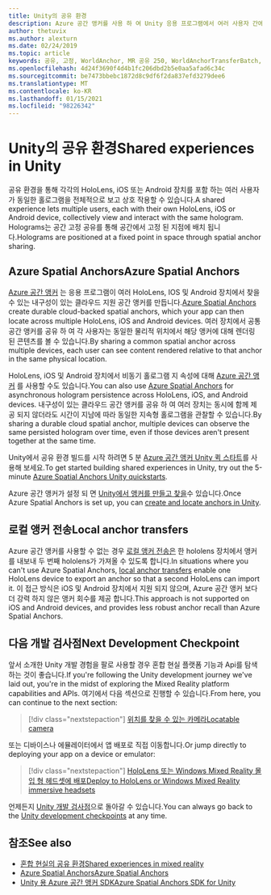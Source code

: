 ```yaml
---
title: Unity의 공유 환경
description: Azure 공간 앵커를 사용 하 여 Unity 응용 프로그램에서 여러 사용자 간에 동일한 holograms를 공유 하는 방법을 알아봅니다.
author: thetuvix
ms.author: alexturn
ms.date: 02/24/2019
ms.topic: article
keywords: 공유, 고정, WorldAnchor, MR 공유 250, WorldAnchorTransferBatch, SpatialPerception, Azure, Azure 공간 고정, GLOBAL.ASA, 혼합 현실 헤드셋, windows mixed reality 헤드셋, 가상 현실 헤드셋
ms.openlocfilehash: 4d24f3690f4d4b1fc206dbd2b5e0aa5afad6c34c
ms.sourcegitcommit: be7473bbebc1872d8c9df6f2da837efd3279dee6
ms.translationtype: MT
ms.contentlocale: ko-KR
ms.lasthandoff: 01/15/2021
ms.locfileid: "98226342"
---
```

# <a name="shared-experiences-in-unity"></a><span data-ttu-id="0e583-104">Unity의 공유 환경</span><span class="sxs-lookup"><span data-stu-id="0e583-104">Shared experiences in Unity</span></span>

<span data-ttu-id="0e583-105">공유 환경을 통해 각각의 HoloLens, iOS 또는 Android 장치를 포함 하는 여러 사용자가 동일한 홀로그램을 전체적으로 보고 상호 작용할 수 있습니다.</span><span class="sxs-lookup"><span data-stu-id="0e583-105">A shared experience lets multiple users, each with their own HoloLens, iOS or Android device, collectively view and interact with the same hologram.</span></span> <span data-ttu-id="0e583-106">Holograms는 공간 고정 공유를 통해 공간에서 고정 된 지점에 배치 됩니다.</span><span class="sxs-lookup"><span data-stu-id="0e583-106">Holograms are positioned at a fixed point in space through spatial anchor sharing.</span></span>

## <a name="azure-spatial-anchors"></a><span data-ttu-id="0e583-107">Azure Spatial Anchors</span><span class="sxs-lookup"><span data-stu-id="0e583-107">Azure Spatial Anchors</span></span>

<span data-ttu-id="0e583-108"><a href="https://docs.microsoft.com/azure/spatial-anchors/overview" target="_blank">Azure 공간 앵커</a> 는 응용 프로그램이 여러 HoloLens, IOS 및 Android 장치에서 찾을 수 있는 내구성이 있는 클라우드 지원 공간 앵커를 만듭니다.</span><span class="sxs-lookup"><span data-stu-id="0e583-108"><a href="https://docs.microsoft.com/azure/spatial-anchors/overview" target="_blank">Azure Spatial Anchors</a> create durable cloud-backed spatial anchors, which your app can then locate across multiple HoloLens, iOS and Android devices.</span></span>  <span data-ttu-id="0e583-109">여러 장치에서 공통 공간 앵커를 공유 하 여 각 사용자는 동일한 물리적 위치에서 해당 앵커에 대해 렌더링 된 콘텐츠를 볼 수 있습니다.</span><span class="sxs-lookup"><span data-stu-id="0e583-109">By sharing a common spatial anchor across multiple devices, each user can see content rendered relative to that anchor in the same physical location.</span></span> 

<span data-ttu-id="0e583-110">HoloLens, iOS 및 Android 장치에서 비동기 홀로그램 지 속성에 대해 <a href="https://docs.microsoft.com/azure/spatial-anchors/overview" target="_blank">Azure 공간 앵커</a> 를 사용할 수도 있습니다.</span><span class="sxs-lookup"><span data-stu-id="0e583-110">You can also use <a href="https://docs.microsoft.com/azure/spatial-anchors/overview" target="_blank">Azure Spatial Anchors</a> for asynchronous hologram persistence across HoloLens, iOS, and Android devices.</span></span>  <span data-ttu-id="0e583-111">내구성이 있는 클라우드 공간 앵커를 공유 하 여 여러 장치는 동시에 함께 제공 되지 않더라도 시간이 지남에 따라 동일한 지속형 홀로그램을 관찰할 수 있습니다.</span><span class="sxs-lookup"><span data-stu-id="0e583-111">By sharing a durable cloud spatial anchor, multiple devices can observe the same persisted hologram over time, even if those devices aren't present together at the same time.</span></span>

<span data-ttu-id="0e583-112">Unity에서 공유 환경 빌드를 시작 하려면 5 분 <a href="https://docs.microsoft.com/azure/spatial-anchors/unity-overview" target="_blank">Azure 공간 앵커 Unity 퀵 스타트</a>를 사용해 보세요.</span><span class="sxs-lookup"><span data-stu-id="0e583-112">To get started building shared experiences in Unity, try out the 5-minute <a href="https://docs.microsoft.com/azure/spatial-anchors/unity-overview" target="_blank">Azure Spatial Anchors Unity quickstarts</a>.</span></span>

<span data-ttu-id="0e583-113">Azure 공간 앵커가 설정 되 면 <a href="https://docs.microsoft.com/azure/spatial-anchors/concepts/create-locate-anchors-unity" target="_blank">Unity에서 앵커를 만들고 찾을</a>수 있습니다.</span><span class="sxs-lookup"><span data-stu-id="0e583-113">Once Azure Spatial Anchors is set up, you can <a href="https://docs.microsoft.com/azure/spatial-anchors/concepts/create-locate-anchors-unity" target="_blank">create and locate anchors in Unity</a>.</span></span>

## <a name="local-anchor-transfers"></a><span data-ttu-id="0e583-114">로컬 앵커 전송</span><span class="sxs-lookup"><span data-stu-id="0e583-114">Local anchor transfers</span></span>

<span data-ttu-id="0e583-115">Azure 공간 앵커를 사용할 수 없는 경우 [로컬 앵커 전송은](../../out-of-scope/local-anchor-transfers-in-unity.md) 한 hololens 장치에서 앵커를 내보내 두 번째 hololens가 가져올 수 있도록 합니다.</span><span class="sxs-lookup"><span data-stu-id="0e583-115">In situations where you can't use Azure Spatial Anchors, [local anchor transfers](../../out-of-scope/local-anchor-transfers-in-unity.md) enable one HoloLens device to export an anchor so that a second HoloLens can import it.</span></span>  <span data-ttu-id="0e583-116">이 접근 방식은 iOS 및 Android 장치에서 지원 되지 않으며, Azure 공간 앵커 보다 더 강력 하지 않은 앵커 회수를 제공 합니다.</span><span class="sxs-lookup"><span data-stu-id="0e583-116">This approach is not supported on iOS and Android devices, and provides less robust anchor recall than Azure Spatial Anchors.</span></span>

## <a name="next-development-checkpoint"></a><span data-ttu-id="0e583-117">다음 개발 검사점</span><span class="sxs-lookup"><span data-stu-id="0e583-117">Next Development Checkpoint</span></span>

<span data-ttu-id="0e583-118">앞서 소개한 Unity 개발 경험을 팔로 사용할 경우 혼합 현실 플랫폼 기능과 Api를 탐색 하는 것이 좋습니다.</span><span class="sxs-lookup"><span data-stu-id="0e583-118">If you're following the Unity development journey we've laid out, you're in the midst of exploring the Mixed Reality platform capabilities and APIs.</span></span> <span data-ttu-id="0e583-119">여기에서 다음 섹션으로 진행할 수 있습니다.</span><span class="sxs-lookup"><span data-stu-id="0e583-119">From here, you can continue to the next section:</span></span>

> [!div class="nextstepaction"]
> [<span data-ttu-id="0e583-120">위치를 찾을 수 있는 카메라</span><span class="sxs-lookup"><span data-stu-id="0e583-120">Locatable camera</span></span>](locatable-camera-in-unity.md)

<span data-ttu-id="0e583-121">또는 디바이스나 에뮬레이터에서 앱 배포로 직접 이동합니다.</span><span class="sxs-lookup"><span data-stu-id="0e583-121">Or jump directly to deploying your app on a device or emulator:</span></span>

> [!div class="nextstepaction"]
> [<span data-ttu-id="0e583-122">HoloLens 또는 Windows Mixed Reality 몰입 형 헤드셋에 배포</span><span class="sxs-lookup"><span data-stu-id="0e583-122">Deploy to HoloLens or Windows Mixed Reality immersive headsets</span></span>](../platform-capabilities-and-apis/using-visual-studio.md)

<span data-ttu-id="0e583-123">언제든지 [Unity 개발 검사점](unity-development-overview.md#3-advanced-features)으로 돌아갈 수 있습니다.</span><span class="sxs-lookup"><span data-stu-id="0e583-123">You can always go back to the [Unity development checkpoints](unity-development-overview.md#3-advanced-features) at any time.</span></span>

## <a name="see-also"></a><span data-ttu-id="0e583-124">참조</span><span class="sxs-lookup"><span data-stu-id="0e583-124">See also</span></span>
* [<span data-ttu-id="0e583-125">혼합 현실의 공유 환경</span><span class="sxs-lookup"><span data-stu-id="0e583-125">Shared experiences in mixed reality</span></span>](../platform-capabilities-and-apis/shared-experiences-in-mixed-reality.md)
* <span data-ttu-id="0e583-126"><a href="https://docs.microsoft.com/azure/spatial-anchors" target="_blank">Azure Spatial Anchors</a></span><span class="sxs-lookup"><span data-stu-id="0e583-126"><a href="https://docs.microsoft.com/azure/spatial-anchors" target="_blank">Azure Spatial Anchors</a></span></span>
* <span data-ttu-id="0e583-127"><a href="https://docs.microsoft.com/dotnet/api/Microsoft.Azure.SpatialAnchors" target="_blank">Unity 용 Azure 공간 앵커 SDK</a></span><span class="sxs-lookup"><span data-stu-id="0e583-127"><a href="https://docs.microsoft.com/dotnet/api/Microsoft.Azure.SpatialAnchors" target="_blank">Azure Spatial Anchors SDK for Unity</a></span></span>
